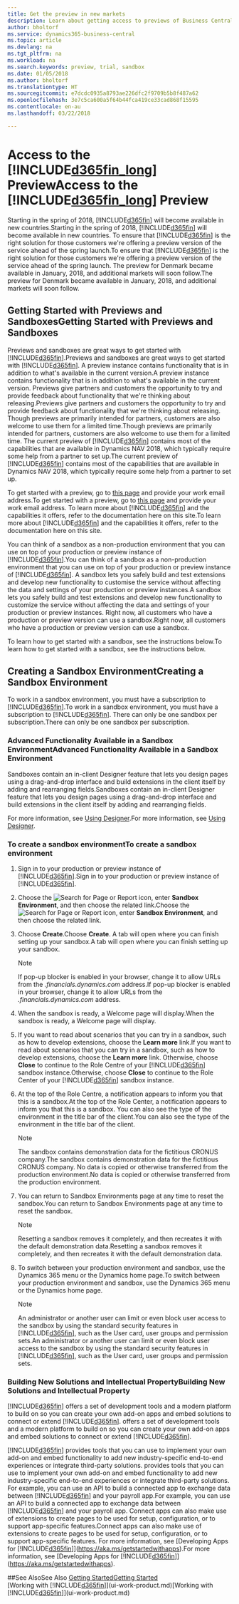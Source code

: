 ```yaml
---
title: Get the preview in new markets
description: Learn about getting access to previews of Business Central.
author: bholtorf
ms.service: dynamics365-business-central
ms.topic: article
ms.devlang: na
ms.tgt_pltfrm: na
ms.workload: na
ms.search.keywords: preview, trial, sandbox
ms.date: 01/05/2018
ms.author: bholtorf
ms.translationtype: HT
ms.sourcegitcommit: e7dcdc0935a8793ae226dfc2f9709b5b8f487a62
ms.openlocfilehash: 3e7c5ca600a5f64b44fca419ce33cad868f15595
ms.contentlocale: en-au
ms.lasthandoff: 03/22/2018

---
```

# <a name="access-to-the-included365finlongincludesd365finlongmdmd-preview"></a><span data-ttu-id="e8d6c-103">Access to the [!INCLUDE[d365fin_long](includes/d365fin_long_md.md)] Preview</span><span class="sxs-lookup"><span data-stu-id="e8d6c-103">Access to the [!INCLUDE[d365fin_long](includes/d365fin_long_md.md)] Preview</span></span>
<span data-ttu-id="e8d6c-104">Starting in the spring of 2018, [!INCLUDE[d365fin](includes/d365fin_md.md)] will become available in new countries.</span><span class="sxs-lookup"><span data-stu-id="e8d6c-104">Starting in the spring of 2018, [!INCLUDE[d365fin](includes/d365fin_md.md)] will become available in new countries.</span></span> <span data-ttu-id="e8d6c-105">To ensure that [!INCLUDE[d365fin](includes/d365fin_md.md)] is the right solution for those customers we're offering a preview version of the service ahead of the spring launch.</span><span class="sxs-lookup"><span data-stu-id="e8d6c-105">To ensure that [!INCLUDE[d365fin](includes/d365fin_md.md)] is the right solution for those customers we're offering a preview version of the service ahead of the spring launch.</span></span> <span data-ttu-id="e8d6c-106">The preview for Denmark became available in January, 2018, and additional markets will soon follow.</span><span class="sxs-lookup"><span data-stu-id="e8d6c-106">The preview for Denmark became available in January, 2018, and additional markets will soon follow.</span></span>  

## <a name="getting-started-with-previews-and-sandboxes"></a><span data-ttu-id="e8d6c-107">Getting Started with Previews and Sandboxes</span><span class="sxs-lookup"><span data-stu-id="e8d6c-107">Getting Started with Previews and Sandboxes</span></span>
<span data-ttu-id="e8d6c-108">Previews and sandboxes are great ways to get started with [!INCLUDE[d365fin](includes/d365fin_md.md)].</span><span class="sxs-lookup"><span data-stu-id="e8d6c-108">Previews and sandboxes are great ways to get started with [!INCLUDE[d365fin](includes/d365fin_md.md)].</span></span> <span data-ttu-id="e8d6c-109">A preview instance contains functionality that is in addition to what's available in the current version.</span><span class="sxs-lookup"><span data-stu-id="e8d6c-109">A preview instance contains functionality that is in addition to what's available in the current version.</span></span> <span data-ttu-id="e8d6c-110">Previews give partners and customers the opportunity to try and provide feedback about functionality that we're thinking about releasing.</span><span class="sxs-lookup"><span data-stu-id="e8d6c-110">Previews give partners and customers the opportunity to try and provide feedback about functionality that we're thinking about releasing.</span></span> <span data-ttu-id="e8d6c-111">Though previews are primarily intended for partners, customers are also welcome to use them for a limited time.</span><span class="sxs-lookup"><span data-stu-id="e8d6c-111">Though previews are primarily intended for partners, customers are also welcome to use them for a limited time.</span></span> <span data-ttu-id="e8d6c-112">The current preview of [!INCLUDE[d365fin](includes/d365fin_md.md)] contains most of the capabilities that are available in Dynamics NAV 2018, which typically require some help from a partner to set up.</span><span class="sxs-lookup"><span data-stu-id="e8d6c-112">The current preview of [!INCLUDE[d365fin](includes/d365fin_md.md)] contains most of the capabilities that are available in Dynamics NAV 2018, which typically require some help from a partner to set up.</span></span>

<span data-ttu-id="e8d6c-113">To get started with a preview, go to [this page](https://go.microsoft.com/fwlink/?linkid=866045) and provide your work email address.</span><span class="sxs-lookup"><span data-stu-id="e8d6c-113">To get started with a preview, go to [this page](https://go.microsoft.com/fwlink/?linkid=866045) and provide your work email address.</span></span> <span data-ttu-id="e8d6c-114">To learn more about [!INCLUDE[d365fin](includes/d365fin_md.md)] and the capabilities it offers, refer to the documentation here on this site.</span><span class="sxs-lookup"><span data-stu-id="e8d6c-114">To learn more about [!INCLUDE[d365fin](includes/d365fin_md.md)] and the capabilities it offers, refer to the documentation here on this site.</span></span>

<span data-ttu-id="e8d6c-115">You can think of a sandbox as a non-production environment that you can use on top of your production or preview instance of [!INCLUDE[d365fin](includes/d365fin_md.md)].</span><span class="sxs-lookup"><span data-stu-id="e8d6c-115">You can think of a sandbox as a non-production environment that you can use on top of your production or preview instance of [!INCLUDE[d365fin](includes/d365fin_md.md)].</span></span> <span data-ttu-id="e8d6c-116">A sandbox lets you safely build and test extensions and develop new functionality to customise the service without affecting the data and settings of your production or preview instances.</span><span class="sxs-lookup"><span data-stu-id="e8d6c-116">A sandbox lets you safely build and test extensions and develop new functionality to customize the service without affecting the data and settings of your production or preview instances.</span></span> <span data-ttu-id="e8d6c-117">Right now, all customers who have a production or preview version can use a sandbox.</span><span class="sxs-lookup"><span data-stu-id="e8d6c-117">Right now, all customers who have a production or preview version can use a sandbox.</span></span>

<span data-ttu-id="e8d6c-118">To learn how to get started with a sandbox, see the instructions below.</span><span class="sxs-lookup"><span data-stu-id="e8d6c-118">To learn how to get started with a sandbox, see the instructions below.</span></span>

## <a name="creating-a-sandbox-environment"></a><span data-ttu-id="e8d6c-119">Creating a Sandbox Environment</span><span class="sxs-lookup"><span data-stu-id="e8d6c-119">Creating a Sandbox Environment</span></span>
<span data-ttu-id="e8d6c-120">To work in a sandbox environment, you must have a subscription to [!INCLUDE[d365fin](includes/d365fin_md.md)].</span><span class="sxs-lookup"><span data-stu-id="e8d6c-120">To work in a sandbox environment, you must have a subscription to [!INCLUDE[d365fin](includes/d365fin_md.md)].</span></span> <span data-ttu-id="e8d6c-121">There can only be one sandbox per subscription.</span><span class="sxs-lookup"><span data-stu-id="e8d6c-121">There can only be one sandbox per subscription.</span></span>

### <a name="advanced-functionality-available-in-a-sandbox-environment"></a><span data-ttu-id="e8d6c-122">Advanced Functionality Available in a Sandbox Environment</span><span class="sxs-lookup"><span data-stu-id="e8d6c-122">Advanced Functionality Available in a Sandbox Environment</span></span>
<span data-ttu-id="e8d6c-123">Sandboxes contain an in-client Designer feature that lets you design pages using a drag-and-drop interface and build extensions in the client itself by adding and rearranging fields.</span><span class="sxs-lookup"><span data-stu-id="e8d6c-123">Sandboxes contain an in-client Designer feature that lets you design pages using a drag-and-drop interface and build extensions in the client itself by adding and rearranging fields.</span></span>

<span data-ttu-id="e8d6c-124">For more information, see [Using Designer](https://docs.microsoft.com/en-us/dynamics-nav/developer/devenv-inclient-designer).</span><span class="sxs-lookup"><span data-stu-id="e8d6c-124">For more information, see [Using Designer](https://docs.microsoft.com/en-us/dynamics-nav/developer/devenv-inclient-designer).</span></span>

### <a name="to-create-a-sandbox-environment"></a><span data-ttu-id="e8d6c-125">To create a sandbox environment</span><span class="sxs-lookup"><span data-stu-id="e8d6c-125">To create a sandbox environment</span></span>
1.  <span data-ttu-id="e8d6c-126">Sign in to your production or preview instance of [!INCLUDE[d365fin](includes/d365fin_md.md)].</span><span class="sxs-lookup"><span data-stu-id="e8d6c-126">Sign in to your production or preview instance of [!INCLUDE[d365fin](includes/d365fin_md.md)].</span></span>  
2.  <span data-ttu-id="e8d6c-127">Choose the ![Search for Page or Report](media/ui-search/search_small.png "Search for Page or Report icon") icon, enter **Sandbox Environment**, and then choose the related link.</span><span class="sxs-lookup"><span data-stu-id="e8d6c-127">Choose the ![Search for Page or Report](media/ui-search/search_small.png "Search for Page or Report icon") icon, enter **Sandbox Environment**, and then choose the related link.</span></span>
3.  <span data-ttu-id="e8d6c-128">Choose **Create**.</span><span class="sxs-lookup"><span data-stu-id="e8d6c-128">Choose **Create**.</span></span> <span data-ttu-id="e8d6c-129">A tab will open where you can finish setting up your sandbox.</span><span class="sxs-lookup"><span data-stu-id="e8d6c-129">A tab will open where you can finish setting up your sandbox.</span></span>

    > [!Note]
    > <span data-ttu-id="e8d6c-130">If pop-up blocker is enabled in your browser, change it to allow URLs from the *.financials.dynamics.com* address.</span><span class="sxs-lookup"><span data-stu-id="e8d6c-130">If pop-up blocker is enabled in your browser, change it to allow URLs from the *.financials.dynamics.com* address.</span></span>  

4.  <span data-ttu-id="e8d6c-131">When the sandbox is ready, a Welcome page will display.</span><span class="sxs-lookup"><span data-stu-id="e8d6c-131">When the sandbox is ready, a Welcome page will display.</span></span>  
5.  <span data-ttu-id="e8d6c-132">If you want to read about scenarios that you can try in a sandbox, such as how to develop extensions, choose the **Learn more** link.</span><span class="sxs-lookup"><span data-stu-id="e8d6c-132">If you want to read about scenarios that you can try in a sandbox, such as how to develop extensions, choose the **Learn more** link.</span></span> <span data-ttu-id="e8d6c-133">Otherwise, choose **Close** to continue to the Role Centre of your [!INCLUDE[d365fin](includes/d365fin_md.md)] sandbox instance.</span><span class="sxs-lookup"><span data-stu-id="e8d6c-133">Otherwise, choose **Close** to continue to the Role Center of your [!INCLUDE[d365fin](includes/d365fin_md.md)] sandbox instance.</span></span>  
6.  <span data-ttu-id="e8d6c-134">At the top of the Role Centre, a notification appears to inform you that this is a sandbox.</span><span class="sxs-lookup"><span data-stu-id="e8d6c-134">At the top of the Role Center, a notification appears to inform you that this is a sandbox.</span></span> <span data-ttu-id="e8d6c-135">You can also see the type of the environment in the title bar of the client.</span><span class="sxs-lookup"><span data-stu-id="e8d6c-135">You can also see the type of the environment in the title bar of the client.</span></span>

    > [!Note]
    > <span data-ttu-id="e8d6c-136">The sandbox contains demonstration data for the fictitious CRONUS company.</span><span class="sxs-lookup"><span data-stu-id="e8d6c-136">The sandbox contains demonstration data for the fictitious CRONUS company.</span></span> <span data-ttu-id="e8d6c-137">No data is copied or otherwise transferred from the production environment.</span><span class="sxs-lookup"><span data-stu-id="e8d6c-137">No data is copied or otherwise transferred from the production environment.</span></span>  

7.  <span data-ttu-id="e8d6c-138">You can return to Sandbox Environments page at any time to reset the sandbox.</span><span class="sxs-lookup"><span data-stu-id="e8d6c-138">You can return to Sandbox Environments page at any time to reset the sandbox.</span></span>

    > [!Note]
    > <span data-ttu-id="e8d6c-139">Resetting a sandbox removes it completely, and then recreates it with the default demonstration data.</span><span class="sxs-lookup"><span data-stu-id="e8d6c-139">Resetting a sandbox removes it completely, and then recreates it with the default demonstration data.</span></span>  

8.  <span data-ttu-id="e8d6c-140">To switch between your production environment and sandbox, use the Dynamics 365 menu or the Dynamics home page.</span><span class="sxs-lookup"><span data-stu-id="e8d6c-140">To switch between your production environment and sandbox, use the Dynamics 365 menu or the Dynamics home page.</span></span>

    > [!Note]
    > <span data-ttu-id="e8d6c-141">An administrator or another user can limit or even block user access to the sandbox by using the standard security features in [!INCLUDE[d365fin](includes/d365fin_md.md)], such as the User card, user groups and permission sets.</span><span class="sxs-lookup"><span data-stu-id="e8d6c-141">An administrator or another user can limit or even block user access to the sandbox by using the standard security features in [!INCLUDE[d365fin](includes/d365fin_md.md)], such as the User card, user groups and permission sets.</span></span>  

### <a name="building-new-solutions-and-intellectual-property"></a><span data-ttu-id="e8d6c-142">Building New Solutions and Intellectual Property</span><span class="sxs-lookup"><span data-stu-id="e8d6c-142">Building New Solutions and Intellectual Property</span></span>
[!INCLUDE[d365fin](includes/d365fin_md.md)]<span data-ttu-id="e8d6c-143"> offers a set of development tools and a modern platform to build on so you can create your own add-on apps and embed solutions to connect or extend [!INCLUDE[d365fin](includes/d365fin_md.md)].</span><span class="sxs-lookup"><span data-stu-id="e8d6c-143"> offers a set of development tools and a modern platform to build on so you can create your own add-on apps and embed solutions to connect or extend [!INCLUDE[d365fin](includes/d365fin_md.md)].</span></span>

[!INCLUDE[d365fin](includes/d365fin_md.md)]<span data-ttu-id="e8d6c-144"> provides tools that you can use to implement your own add-on and embed functionality to add new industry-specific end-to-end experiences or integrate third-party solutions.</span><span class="sxs-lookup"><span data-stu-id="e8d6c-144"> provides tools that you can use to implement your own add-on and embed functionality to add new industry-specific end-to-end experiences or integrate third-party solutions.</span></span> <span data-ttu-id="e8d6c-145">For example, you can use an API to build a connected app to exchange data between [!INCLUDE[d365fin](includes/d365fin_md.md)] and your payroll app.</span><span class="sxs-lookup"><span data-stu-id="e8d6c-145">For example, you can use an API to build a connected app to exchange data between [!INCLUDE[d365fin](includes/d365fin_md.md)] and your payroll app.</span></span> <span data-ttu-id="e8d6c-146">Connect apps can also make use of extensions to create pages to be used for setup, configuration, or to support app-specific features.</span><span class="sxs-lookup"><span data-stu-id="e8d6c-146">Connect apps can also make use of extensions to create pages to be used for setup, configuration, or to support app-specific features.</span></span> <span data-ttu-id="e8d6c-147">For more information, see [Developing Apps for [!INCLUDE[d365fin](includes/d365fin_md.md)]](https://aka.ms/getstartedwithapps).</span><span class="sxs-lookup"><span data-stu-id="e8d6c-147">For more information, see [Developing Apps for [!INCLUDE[d365fin](includes/d365fin_md.md)]](https://aka.ms/getstartedwithapps).</span></span>

##<a name="see-also"></a><span data-ttu-id="e8d6c-148">See Also</span><span class="sxs-lookup"><span data-stu-id="e8d6c-148">See Also</span></span>
[<span data-ttu-id="e8d6c-149">Getting Started</span><span class="sxs-lookup"><span data-stu-id="e8d6c-149">Getting Started</span></span>](product-get-started.md)  
<span data-ttu-id="e8d6c-150">[Working with [!INCLUDE[d365fin](includes/d365fin_md.md)]](ui-work-product.md)</span><span class="sxs-lookup"><span data-stu-id="e8d6c-150">[Working with [!INCLUDE[d365fin](includes/d365fin_md.md)]](ui-work-product.md)</span></span>  

